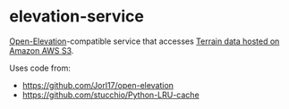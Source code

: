 # elevation-service

[Open-Elevation](https://open-elevation.com/)-compatible service that accesses [Terrain data hosted on Amazon AWS S3](https://aws.amazon.com/de/public-datasets/terrain/).

Uses code from:

* https://github.com/Jorl17/open-elevation
* https://github.com/stucchio/Python-LRU-cache


